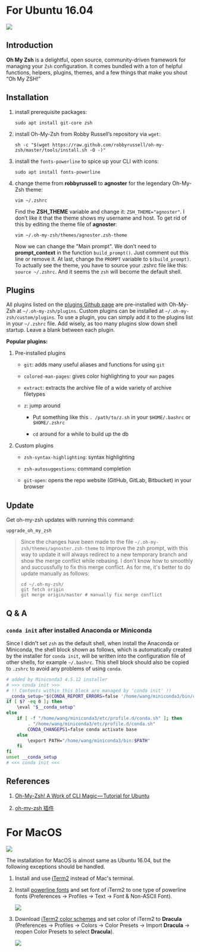 # For Ubuntu 16.04

![](../img/oh-my-zsh/zsh_on_ubuntu.png?raw=true)

## Introduction

**Oh My Zsh** is a delightful, open source, community-driven framework for managing your `Zsh` configuration. It comes bundled with a ton of helpful functions, helpers, plugins, themes, and a few things that make you shout “Oh My ZSH!”

## Installation

1. install prerequisite packages:

    ```
    sudo apt install git-core zsh
    ```

2. install Oh-My-Zsh from Robby Russell’s repository via `wget`:

    ```
    sh -c "$(wget https://raw.github.com/robbyrussell/oh-my-zsh/master/tools/install.sh -O -)"
    ```

3. install the `fonts-powerline` to spice up your CLI with icons:

    ```
    sudo apt install fonts-powerline
    ```

4. change theme from **robbyrussell** to **agnoster** for the legendary Oh-My-Zsh theme:

    ```
    vim ~/.zshrc
    ```

    Find the **ZSH_THEME** variable and change it: `ZSH_THEME="agnoster"`. I don’t like it that the theme shows my username and host. To get rid of this by editing the theme file of **agnoster**:
    
    ```
    vim ~/.oh-my-zsh/themes/agnoster.zsh-theme
    ```
    
    Now we can change the "Main prompt". We don’t need to **prompt_context** in the function `build_prompt()`. Just comment out this line or remove it. At last, change the `PROMPT` variable to `$(build_prompt)`. To actually see the theme, you have to source your .zshrc file like this: `source ~/.zshrc`. And it seems the `zsh` will become the default shell.

## Plugins

All plugins listed on the [plugins Github page](https://github.com/robbyrussell/oh-my-zsh/tree/master/plugins) are pre-installed with Oh-My-Zsh at `~/.oh-my-zsh/plugins`. Custom plugins can be installed at `~/.oh-my-zsh/custom/plugins`. To use a plugin, you can simply add it to the plugins list in your `~/.zshrc` file. Add wisely, as too many plugins slow down shell startup. Leave a blank between each plugin.

**Popular plugins:**

1. Pre-installed plugins

    - `git`: adds many useful aliases and functions for using `git`

    - `colored-man-pages`: gives color highlighting to your `man` pages

    - `extract`: extracts the archive file of a wide variety of archive filetypes

    - `z`: jump around

        - Put something like this `. /path/to/z.sh` in your `$HOME/.bashrc` or `$HOME/.zshrc`

        - `cd` around for a while to build up the db

2. Custom plugins

    - `zsh-syntax-highlighting`: syntax highlighting

    - `zsh-autosuggestions`: command completion

    - `git-open`: opens the repo website (GitHub, GitLab, Bitbucket) in your browser

## Update

Get oh-my-zsh updates with running this command:

```
upgrade_oh_my_zsh
```

> Since the changes have been made to the file `~/.oh-my-zsh/themes/agnoster.zsh-theme` to improve the zsh prompt, with this way to update it will always redirect to a new temporary branch and show the merge conflict while rebasing. I don't know how to smoothly and succussfully to fix this merge conflict. As for me, it's better to do update manually as follows:
> 
> ```
> cd ~/.oh-my-zsh/
> git fetch origin
> git merge origin/master # manually fix merge conflict
> ```

## Q & A

### `conda init` after installed Anaconda or Miniconda

Since I didn't set `zsh` as the default shell, when install the Anaconda or Miniconda, the shell block shown as follows, which is automatically created by the installer for `conda init`, will be written into the configuration file of other shells, for example `~/.bashrc`. This shell block should also be copied to `.zshrc` to avoid any problems of using `conda`.

```bash
# added by Miniconda3 4.5.12 installer
# >>> conda init >>>
# !! Contents within this block are managed by 'conda init' !!
__conda_setup="$(CONDA_REPORT_ERRORS=false '/home/wang/miniconda3/bin/conda' shell.bash hook 2> /dev/null)"
if [ $? -eq 0 ]; then
    \eval "$__conda_setup"
else
    if [ -f "/home/wang/miniconda3/etc/profile.d/conda.sh" ]; then
        . "/home/wang/miniconda3/etc/profile.d/conda.sh"
        CONDA_CHANGEPS1=false conda activate base
    else
        \export PATH="/home/wang/miniconda3/bin:$PATH"
    fi
fi
unset __conda_setup
# <<< conda init <<<
```

## References

1. [Oh-My-Zsh! A Work of CLI Magic — Tutorial for Ubuntu](https://medium.com/wearetheledger/oh-my-zsh-made-for-cli-lovers-installation-guide-3131ca5491fb)

2. [oh-my-zsh 插件](https://hufangyun.com/2017/zsh-plugin/)

# For MacOS

![](../img/oh-my-zsh/zsh_on_mac.png?raw=true)

The installation for MacOS is almost same as Ubuntu 16.04, but the following exceptions should be handled.

1. Install and use [iTerm2](https://www.iterm2.com/) instead of Mac's terminal.

2. Install [powerline fonts](https://github.com/powerline/fonts) and set font of iTerm2 to one type of powerline fonts (Preferences -> Profiles -> Text -> Font & Non-ASCII Font).

    ![](../img/oh-my-zsh/set_powerline_font.png?raw=true)

3. Download [iTerm2 color schemes](https://github.com/mbadolato/iTerm2-Color-Schemes) and set color of iTerm2 to **Dracula** (Preferences -> Profiles -> Colors -> Color Presets -> Import **Dracula** -> reopen Color Presets to select **Dracula**).

    ![](../img/oh-my-zsh/set_Dracula_color_scheme.png?raw=true)
